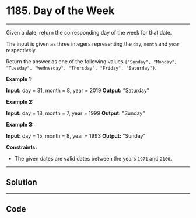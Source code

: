 # 1185. Day of the Week

---

Given a date, return the corresponding day of the week for that date.

The input is given as three integers representing the `day`, `month` and `year` respectively.

Return the answer as one of the following values `{"Sunday", "Monday", "Tuesday", "Wednesday", "Thursday", "Friday", "Saturday"}`.

 

**Example 1:**


**Input:** day = 31, month = 8, year = 2019
**Output:** "Saturday"


**Example 2:**


**Input:** day = 18, month = 7, year = 1999
**Output:** "Sunday"


**Example 3:**


**Input:** day = 15, month = 8, year = 1993
**Output:** "Sunday"


 

**Constraints:**

  * The given dates are valid dates between the years `1971` and `2100`.

---

## Solution



---

## Code
```python


```